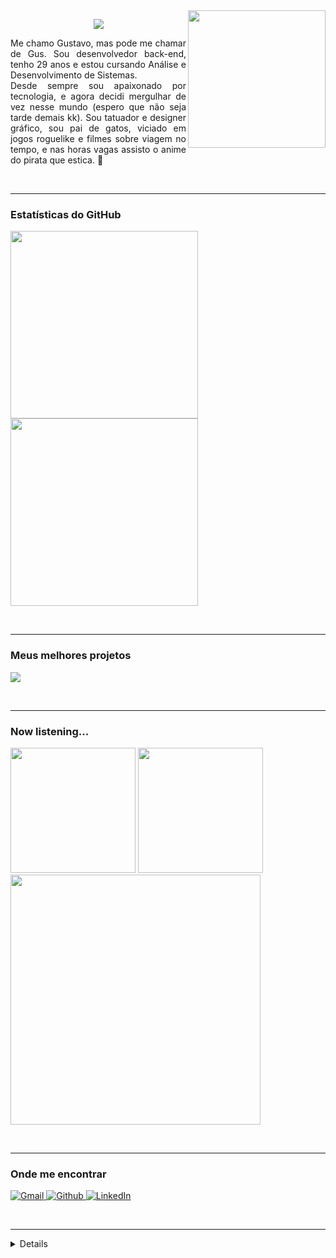 <img align="right" height="220" src="https://github.com/GusBuz/GusBuz/assets/116600311/3acc4a62-3c11-4413-a597-b26c983a0e4f">


<p align="center">
    <img src="https://readme-typing-svg.demolab.com?font=Fira+Code&pause=1000&color=C691E9&center=true&vCenter=true&width=435&lines=Ol%C3%A1!+Pode+me+chamar+de+Gus+%3A)">
    <p align="justify">Me chamo Gustavo, mas pode me chamar de Gus. Sou desenvolvedor back-end, tenho 29 anos e estou cursando Análise e Desenvolvimento de Sistemas.<br>  
        Desde sempre sou apaixonado por tecnologia, e agora decidi mergulhar de vez nesse mundo (espero que não seja tarde demais kk). Sou tatuador e designer gráfico, sou pai de gatos, viciado em jogos roguelike e filmes sobre viagem no tempo, e nas horas vagas assisto o anime do pirata que estica. 👒
    </p>
</p>

<br><hr>
<h3 align="left">Estatísticas do GitHub</h3>
<img align="center" width="300" src="https://github-readme-stats.vercel.app/api/top-langs/?username=GusBuz&hide_progress=false&theme=material-palenight&layout=compact" /><img align="center" width="300" src="https://github-readme-stats.vercel.app/api?username=GusBuz&show_icons=true&theme=material-palenight&rank_icon=github&hide_rank=true"> 

<br><hr>
<h3 align="left">Meus melhores projetos</h3>

<img align="center" src="https://github-readme-stats.vercel.app/api/pin/?username=GusBuz&repo=Conversor-ONE&theme=material-palenight" />

<br><hr>
<h3 align="left">Now listening...</h3>
<img width="200" src="https://github.com/GusBuz/GusBuz/assets/116600311/31da754a-a4f6-4eab-ba16-315de73235e7">
<img width="200" src="https://github.com/GusBuz/GusBuz/assets/116600311/31da754a-a4f6-4eab-ba16-315de73235e7">
<img width="400" src="https://spotify-recently-played-readme.vercel.app/api?user=sufzinha&count=7">


<br><hr>
<h3 align="left">Onde me encontrar</h3>
<p>
<a href="mailto:gubuzana@gmail.com" target="_blank"><img alt="Gmail" src="https://img.shields.io/badge/gmail-EA4335.svg?&style=for-the-badge&logo=gmail&logoColor=white" />
<a href="https://github.com/GusBuz" target="_blank"><img alt="Github" src="https://img.shields.io/badge/GitHub-181717.svg?&style=for-the-badge&logo=Github&logoColor=white" />
<a href="https://www.linkedin.com/in/gusbuzana/" target="_blank"><img alt="LinkedIn" src="https://img.shields.io/badge/linkedin-0A66C2.svg?&style=for-the-badge&logo=linkedin&logoColor=white" />
</p>

<br><hr>
<details align="left">
  <summary>Créditos</summary>
    
  - Badges: <a href="https://shields.io/">shields.io</a><br>

  - GitHub README Stats: <a href="https://github.com/anuraghazra/github-readme-stats">anuraghazra</a>

  - GIF's: <a href="https://giphy.com/">Giphy</a>

  - Spotify API: <a href="https://spotify-recently-played-readme.vercel.app/">Spotify Vercel App</a>
</details>


